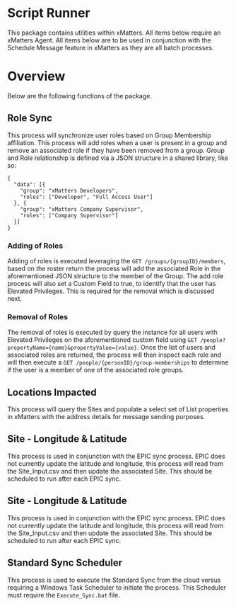 # Script Runner
This package contains utilities within xMatters. All items below require an xMatters Agent. All items below are to be used in conjunction with the Schedule Message feature in xMatters as they are all batch processes.

# Overview
Below are the following functions of the package.

## Role Sync
This process will synchronize user roles based on Group Membership affiliation. This process will add roles when a user is present in a group and remove an associated role if they have been removed from a group. Group and Role relationship is defined via a JSON structure in a shared library, like so:
```
{
  "data": [{
    "group": "xMatters Developers",
    "roles": ["Developer", "Full Access User"]
  }, {
    "group": "xMatters Company Supervisor",
    "roles": ["Company Supervisor"]
  }]
}
```
### Adding of Roles
Adding of roles is executed leveraging the `GET /groups/{groupID}/members`, based on the roster return the process will add the associated Role in the aforementioned JSON structure to the member of the Group. The add role process will also set a Custom Field to true, to identify that the user has Elevated Privileges. This is required for the removal which is discussed next.

### Removal of Roles
The removal of roles is executed by query the instance for all users with Elevated Privileges on the aforementioned custom field using `GET /people?propertyName={name}&propertyValue={value}`. Once the list of users and associated roles are returned, the process will then inspect each role and will then execute a `GET /people/{personID}/group-memberships` to determine if the user is a member of one of the associated role groups.

## Locations Impacted
This process will query the Sites and populate a select set of List properties in xMatters with the address details for message sending purposes.

## Site - Longitude & Latitude
This process is used in conjunction with the EPIC sync process. EPIC does not currently update the latitude and longitude, this process will read from the Site_Input.csv and then update the associated Site. This should be scheduled to run after each EPIC sync.

## Site - Longitude & Latitude
This process is used in conjunction with the EPIC sync process. EPIC does not currently update the latitude and longitude, this process will read from the Site_Input.csv and then update the associated Site. This should be scheduled to run after each EPIC sync.

## Standard Sync Scheduler
This process is used to execute the Standard Sync from the cloud versus requiring a Windows Task Scheduler to initiate the process. This Scheduler must require the `Execute_Sync.bat` file.
